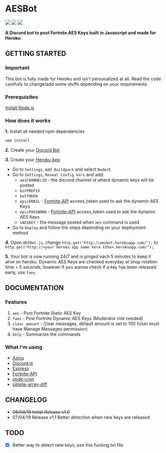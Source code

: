 # AESBot
[![](https://img.shields.io/badge/License-GPL-blue.svg?logo=gnu)](https://github.com/iAmAsval/AESBot/blob/master/LICENSE)
[![](https://img.shields.io/badge/Twitter-@AsvalFN-1da1f2.svg?logo=twitter)](https://twitter.com/AsvalFN)
[![](https://img.shields.io/badge/Discord-Need%20Help%3F-7289da.svg?logo=discord)](https://discord.gg/JmWvXKb)

**A Discord bot to post Fortnite AES Keys built in Javascript and made for Heroku**

## GETTING STARTED
### Important
This bot is fully made for Heroku and isn't personalized at all. Read the code carefully to change/add some stuffs depending on your requirements
### Prerequisites
[Install Node.js](https://nodejs.org/en/)
### How does it works
**1.** Install all needed npm dependencies
```js
npm install
```
**2.** Create your [Discord Bot](https://discordapp.com/developers/applications/)

**3.** Create your [Heroku App](https://dashboard.heroku.com/apps)
  - Go to `Settings`, `Add Buildpack` and select `NodeJS`
  - Go to `Settings`, `Reveal Config Vars` and add:
    - `aesCHANNELID` - the discord channel id where dynamic keys will be posted
    - `botPREFIX`
    - `botTOKEN`
    - `epicEMAIL` - [Fortnite-API](https://www.npmjs.com/package/fortnite-api) access_token used to ask the dynamic AES Keys
    - `epicPASSWORD` - [Fortnite-API](https://www.npmjs.com/package/fortnite-api) access_token used to ask the dynamic AES Keys
    - `sAESKEY` - the message posted when `aes` command is used
  - Go to `Deploy` and follow the steps depending on your deployment method

**4.** Open `AESBot.js`, change `http.get("http://aesbot.herokuapp.com/");` to `http.get("http://<your heroku app name here kthx>.herokuapp.com/");`
  
**5.** Your bot is now running 24/7 and is pinged each 5 minutes to keep it alive on heroku. Dynamic AES Keys are checked everyday at shop rotation time + 5 seconds, however if you wanna check if a key has been released early, use `faes`.
    
## DOCUMENTATION
### Features
1. `aes` - Post Fortnite Static AES Key
2. `faes` - Post Fortnite Dynamic AES Keys (Moderator role needed)
3. `clear amount` - Clear messages, default amount is set to 100 (User must have Manage Messages permission)
4. `help` - Summarize the commands
### What i'm using
- [Axios](https://www.npmjs.com/package/axios)
- [Discord.js](https://discord.js.org/#/)
- [Express](https://www.npmjs.com/package/express)
- [Fortnite-API](https://www.npmjs.com/package/fortnite-api)
- [node-cron](https://www.npmjs.com/package/node-cron)
- [simple-array-diff](https://www.npmjs.com/package/simple-array-diff)

## CHANGELOG
- ~~06/04/19 Initial Release v1.0~~
- 07/04/19 Release v1.1 Better detection when new keys are released

## TODO
- [x] Better way to detect new keys, use this fucking txt file